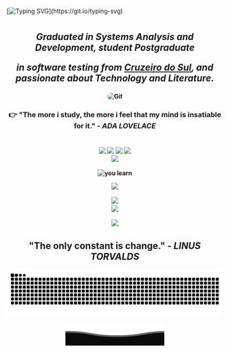 #
[![Typing SVG](https://readme-typing-svg.herokuapp.com?font=VT323&size=45&pause=1000&color=ff0000&center=true&width=1000&lines=Hello,+I+am+Paulo+Roberto.;+Be+very+welcome.)](https://git.io/typing-svg)
#
<div align="center">
<h2><b><i>Graduated in Systems Analysis and Development, student Postgraduate 
    
in software testing from [Cruzeiro do Sul](https://cursos.cruzeirodosulvirtual.com.br/pos-testes-de-software/p), and passionate about Technology and Literature.</i><b/></h2>


<img alt="Gif" height="390" width="870" style="border-radius:50px;"  src="https://user-images.githubusercontent.com/104467309/178572559-8f9a513e-d90b-4a3b-9c13-15dbf61fceb1.gif">
</div>



 <h3 align="center"> 👉 "The more i study, the more i feel that my mind is insatiable for it." 
    - <i>ADA LOVELACE</i></h3>

#

<div align="center">
<img height="150em" src="https://github-profile-summary-cards.vercel.app/api/cards/profile-details?username=paulinrs&theme=radical"/> 
<img height="150em" src="https://github-readme-stats.vercel.app/api?username=paulinrs&show_icons=true&theme=radical&include_all_commits=true&count_private=false&hide_border=true"/> <img height="150em" src="https://github-readme-stats.vercel.app/api/top-langs/?username=paulinrs&layout=compact&langs_count=7&theme=radical&hide_border=true"/> <img height="150em" src="https://github-readme-streak-stats.herokuapp.com/?user=paulinrs&theme=radical&hide_border=true"/>    

<div align="center">
<img src="https://media.giphy.com/media/0TtX2qqpxp3pIafzio/giphy.gif" width="80"> 
 
<br>


![you learn](https://github.com/paulinrs/paulinrs/assets/104467309/c1849755-cd5b-424b-926e-1dbda84bf33c)


  
<p align="center">
  <img src="https://camo.githubusercontent.com/667a1b5f72fd3bea2f990da4a75cd30b92899281133f8b3cd2d9d6dbfe3d39b2/68747470733a2f2f6d656469612e67697068792e636f6d2f6d656469612f51737347456d706b79454f684243623765312f67697068792e676966" width="100">

<p align="center"> 
<img src="https://img.shields.io/badge/⚙️ Some Tool and Tech I use:-000000?style=""=hyper&logoColor=white" width="450">

<br>

<a href="https://skillicons.dev">
<img src="https://skillicons.dev/icons?i=html,css,js,ts,react,nextjs,nodejs,vscode,github,git" />
</a>
</p>


<img src="https://user-images.githubusercontent.com/104467309/178513487-d1a267ff-4f00-4bf2-85f5-4eb27662bc24.gif" width="250px">

<h2><b> "The only constant is change."  - <i>LINUS TORVALDS</i><b/></h2>


![Snake Animation](https://github.com/paulinrs/paulinrs/blob/output/github-contribution-grid-snake-dark.svg)

![onda](https://raw.githubusercontent.com/dawidolko/dawidolko/f6ca2a27d89dac833266ca9e56c0e485df346635/assets/Bottom_down.svg)

